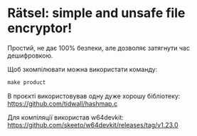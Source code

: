 # Rätsel: simple and unsafe file encryptor!

Простий, не дає 100% безпеки, але дозволяє затягнути час дешифровкою.

Щоб зкомпілювати можна використати команду:

```Makefile
make product
```

В проєкті використовував одну дуже хорошу бібліотеку: https://github.com/tidwall/hashmap.c

Для компіляції використав w64devkit: https://github.com/skeeto/w64devkit/releases/tag/v1.23.0
